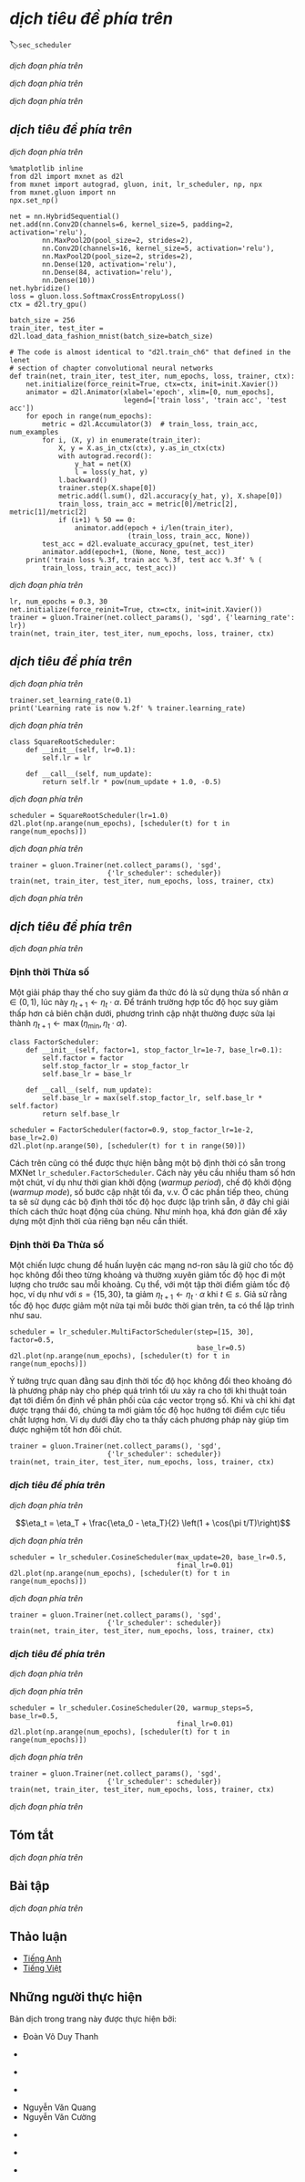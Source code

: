 <!-- ===================== Bắt đầu dịch Phần 1 ==================== -->
<!-- ========================================= REVISE PHẦN 1 - BẮT ĐẦU =================================== -->

<!--
# Learning Rate Scheduling
-->

# *dịch tiêu đề phía trên*
:label:`sec_scheduler`

<!--
So far we primarily focused on optimization *algorithms* for how to update the weight vectors rather than on the *rate* at which they are being updated.
Nonetheless, adjusting the learning rate is often just as important as the actual algorithm.
There are a number of aspects to consider:
-->

*dịch đoạn phía trên*

<!--
* Most obviously the *magnitude* of the learning rate matters. 
If it is too large, optimization diverges, if it is too small, it takes too long to train or we end up with a suboptimal result. 
We saw previously that the condition number of the problem matters (see e.g., :numref:`sec_momentum` for details). 
Intuitively it is the ratio of the amount of change in the least sensitive direction vs. the most sensitive one.
* Secondly, the rate of decay is just as important. 
If the learning rate remains large we may simply end up bouncing around the minimum and thus not reach optimality. 
:numref:`sec_minibatch_sgd` discussed this in some detail and we analyzed performance guarantees in :numref:`sec_sgd`. 
In short, we want the rate to decay, but probably more slowly than $\mathcal{O}(t^{-\frac{1}{2}})$ which would be a good choice for convex problems.
* Another aspect that is equally important is *initialization*.
This pertains both to how the parameters are set initially (review :numref:`sec_numerical_stability` for details) and also how they evolve initially.
This goes under the moniker of *warmup*, i.e., how rapidly we start moving towards the solution initially.
Large steps in the beginning might not be beneficial, in particular since the initial set of parameters is random.
The initial update directions might be quite meaningless, too.
* Lastly, there are a number of optimization variants that perform cyclical learning rate adjustment. 
This is beyond the scope of the current chapter. 
We recommend the reader to review details in :cite:`Izmailov.Podoprikhin.Garipov.ea.2018`, e.g., how to obtain better solutions by averaging over an entire *path* of parameters.
-->

*dịch đoạn phía trên*

<!--
Given the fact that there is a lot of detail needed to manage learning rates, most deep learning frameworks have tools to deal with this automatically.
In the current chapter we will review the effects that different schedules have on accuracy and also show how this can be managed efficiently via a *learning rate scheduler*.
-->

*dịch đoạn phía trên*

<!-- ===================== Kết thúc dịch Phần 1 ===================== -->

<!-- ===================== Bắt đầu dịch Phần 2 ===================== -->

<!--
## Toy Problem
-->

## *dịch tiêu đề phía trên*

<!--
We begin with a toy problem that is cheap enough to compute easily, yet sufficiently nontrivial to illustrate some of the key aspects.
For that we pick a slightly modernized version of LeNet (`relu` instead of `sigmoid` activation, MaxPooling rather than AveragePooling), as applied to Fashion-MNIST.
Moreover, we hybridize the network for performance.
Since most of the code is standard we just introduce the basics without further detailed discussion.
See :numref:`chap_cnn` for a refresher as needed.
-->

*dịch đoạn phía trên*


```{.python .input}
%matplotlib inline
from d2l import mxnet as d2l
from mxnet import autograd, gluon, init, lr_scheduler, np, npx
from mxnet.gluon import nn
npx.set_np()

net = nn.HybridSequential()
net.add(nn.Conv2D(channels=6, kernel_size=5, padding=2, activation='relu'),
        nn.MaxPool2D(pool_size=2, strides=2),
        nn.Conv2D(channels=16, kernel_size=5, activation='relu'),
        nn.MaxPool2D(pool_size=2, strides=2),
        nn.Dense(120, activation='relu'),
        nn.Dense(84, activation='relu'),
        nn.Dense(10))
net.hybridize()
loss = gluon.loss.SoftmaxCrossEntropyLoss()
ctx = d2l.try_gpu()

batch_size = 256
train_iter, test_iter = d2l.load_data_fashion_mnist(batch_size=batch_size)

# The code is almost identical to "d2l.train_ch6" that defined in the lenet
# section of chapter convolutional neural networks
def train(net, train_iter, test_iter, num_epochs, loss, trainer, ctx):
    net.initialize(force_reinit=True, ctx=ctx, init=init.Xavier())
    animator = d2l.Animator(xlabel='epoch', xlim=[0, num_epochs],
                            legend=['train loss', 'train acc', 'test acc'])
    for epoch in range(num_epochs):
        metric = d2l.Accumulator(3)  # train_loss, train_acc, num_examples
        for i, (X, y) in enumerate(train_iter):
            X, y = X.as_in_ctx(ctx), y.as_in_ctx(ctx)
            with autograd.record():
                y_hat = net(X)
                l = loss(y_hat, y)
            l.backward()
            trainer.step(X.shape[0])
            metric.add(l.sum(), d2l.accuracy(y_hat, y), X.shape[0])
            train_loss, train_acc = metric[0]/metric[2], metric[1]/metric[2]
            if (i+1) % 50 == 0:
                animator.add(epoch + i/len(train_iter),
                             (train_loss, train_acc, None))
        test_acc = d2l.evaluate_accuracy_gpu(net, test_iter)
        animator.add(epoch+1, (None, None, test_acc))
    print('train loss %.3f, train acc %.3f, test acc %.3f' % (
        train_loss, train_acc, test_acc))
```


<!--
Let us have a look at what happens if we invoke this algorithm with default settings, such as a learning rate of $0.3$ and train for $30$ iterations.
Note how the training accuracy keeps on increasing while progress in terms of test accuracy stalls beyond a point.
The gap between both curves indicates overfitting.
-->

*dịch đoạn phía trên*


```{.python .input}
lr, num_epochs = 0.3, 30
net.initialize(force_reinit=True, ctx=ctx, init=init.Xavier())
trainer = gluon.Trainer(net.collect_params(), 'sgd', {'learning_rate': lr})
train(net, train_iter, test_iter, num_epochs, loss, trainer, ctx)
```


<!--
## Schedulers
-->

## *dịch tiêu đề phía trên*

<!--
One way of adjusting the learning rate is to set it explicitly at each step.
This is conveniently achieved by the `set_learning_rate` method.
We could adjust it downward after every epoch (or even after every minibatch), e.g., in a dynamic manner in response to how optimization is progressing.
-->

*dịch đoạn phía trên*


```{.python .input}
trainer.set_learning_rate(0.1)
print('Learning rate is now %.2f' % trainer.learning_rate)
```


<!--
More generally we want to define a scheduler.
When invoked with the number of updates it returns the appropriate value of the learning rate.
Let us define a simple one that sets the learning rate to $\eta = \eta_0 (t + 1)^{-\frac{1}{2}}$.
-->

*dịch đoạn phía trên*


```{.python .input}
class SquareRootScheduler:
    def __init__(self, lr=0.1):
        self.lr = lr

    def __call__(self, num_update):
        return self.lr * pow(num_update + 1.0, -0.5)
```

<!-- ===================== Kết thúc dịch Phần 2 ===================== -->

<!-- ===================== Bắt đầu dịch Phần 3 ===================== -->

<!--
Let us plot its behavior over a range of values.
-->

*dịch đoạn phía trên*


```{.python .input}
scheduler = SquareRootScheduler(lr=1.0)
d2l.plot(np.arange(num_epochs), [scheduler(t) for t in range(num_epochs)])
```


<!--
Now let us see how this plays out for training on Fashion-MNIST.
We simply provide the scheduler as an additional argument to the training algorithm.
-->

*dịch đoạn phía trên*


```{.python .input}
trainer = gluon.Trainer(net.collect_params(), 'sgd',
                        {'lr_scheduler': scheduler})
train(net, train_iter, test_iter, num_epochs, loss, trainer, ctx)
```


<!--
This worked quite a bit better than previously.
Two things stand out: the curve was rather more smooth than previously.
Secondly, there was less overfitting.
Unfortunately it is not a well-resolved question as to why certain strategies lead to less overfitting in *theory*.
There is some argument that a smaller stepsize will lead to parameters that are closer to zero and thus simpler.
However, this does not explain the phenomenon entirely since we do not really stop early but simply reduce the learning rate gently.
-->

*dịch đoạn phía trên*

<!--
## Policies
-->

## *dịch tiêu đề phía trên*

<!--
While we cannot possibly cover the entire variety of learning rate schedulers, we attempt to give a brief overview of popular policies below.
Common choices are polynomial decay and piecewise constant schedules.
Beyond that, cosine learning rate schedules have been found to work well empirically on some problems.
Lastly, on some problems it is beneficial to warm up the optimizer prior to using large learning rates.
-->

*dịch đoạn phía trên*

<!-- ===================== Kết thúc dịch Phần 3 ===================== -->

<!-- ===================== Bắt đầu dịch Phần 4 ===================== -->

<!--
### Factor Scheduler
-->

### Định thời Thừa số

<!--
One alternative to a polynomial decay would be a multiplicative one, that is $\eta_{t+1} \leftarrow \eta_t \cdot \alpha$ for $\alpha \in (0, 1)$.
To prevent the learning rate from decaying beyond a reasonable lower bound the update equation is often modified to $\eta_{t+1} \leftarrow \mathop{\mathrm{max}}(\eta_{\mathrm{min}}, \eta_t \cdot \alpha)$.
-->

Một giải pháp thay thế cho suy giảm đa thức đó là sử dụng thừa số nhân $\alpha \in (0, 1)$, lúc này $\eta_{t+1} \leftarrow \eta_t \cdot \alpha$.
Để tránh trường hợp tốc độ học suy giảm thấp hơn cả biên chặn dưới, phương trình cập nhật thường được sửa lại thành $\eta_{t+1} \leftarrow \mathop{\mathrm{max}}(\eta_{\mathrm{min}}, \eta_t \cdot \alpha)$.


```{.python .input}
class FactorScheduler:
    def __init__(self, factor=1, stop_factor_lr=1e-7, base_lr=0.1):
        self.factor = factor
        self.stop_factor_lr = stop_factor_lr
        self.base_lr = base_lr

    def __call__(self, num_update):
        self.base_lr = max(self.stop_factor_lr, self.base_lr * self.factor)
        return self.base_lr

scheduler = FactorScheduler(factor=0.9, stop_factor_lr=1e-2, base_lr=2.0)
d2l.plot(np.arange(50), [scheduler(t) for t in range(50)])
```


<!--
This can also be accomplished by a built-in scheduler in MXNet via the `lr_scheduler.FactorScheduler` object.
It takes a few more parameters, such as warmup period, warmup mode (linear or constant), the maximum number of desired updates, etc.
Going forward we will use the built-in schedulers as appropriate and only explain their functionality here.
As illustrated, it is fairly straightforward to build your own scheduler if needed.
-->

Cách trên cũng có thể được thực hiện bằng một bộ định thời có sẵn trong MXNet `lr_scheduler.FactorScheduler`.
Cách này yêu cầu nhiều tham số hơn một chút, ví dụ như thời gian khởi động (_warmup period_), chế độ khởi động (_warmup mode_), số bước cập nhật tối đa, v.v.
Ở các phần tiếp theo, chúng ta sẽ sử dụng các bộ định thời tốc độ học được lập trình sẵn, ở đây chỉ giải thích cách thức hoạt động của chúng.
Như minh họa, khá đơn giản để xây dựng một định thời của riêng bạn nếu cần thiết.

<!-- ========================================= REVISE PHẦN 1 - KẾT THÚC ===================================-->

<!-- ========================================= REVISE PHẦN 2 - BẮT ĐẦU ===================================-->

<!--
### Multi Factor Scheduler
-->

### Định thời Đa Thừa số

<!--
A common strategy for training deep networks is to keep the learning rate piecewise constant and to decrease it by a given amount every so often.
That is, given a set of times when to decrease the rate, such as $s = \{5, 10, 20\}$ decrease $\eta_{t+1} \leftarrow \eta_t \cdot \alpha$ whenever $t \in s$.
Assuming that the values are halved at each step we can implement this as follows.
-->

Một chiến lược chung để huấn luyện các mạng nơ-ron sâu là giữ cho tốc độ học không đổi theo từng khoảng và thường xuyên giảm tốc độ học đi một lượng cho trước sau mỗi khoảng.
Cụ thể, với một tập thời điểm giảm tốc độ học, ví dụ như với $s = \{15, 30\}$, ta giảm $\eta_{t+1} \leftarrow \eta_t \cdot \alpha$ khi $t \in s$.
Giả sử rằng tốc độ học được giảm một nửa tại mỗi bước thời gian trên, ta có thể lập trình như sau.


```{.python .input}
scheduler = lr_scheduler.MultiFactorScheduler(step=[15, 30], factor=0.5,
                                              base_lr=0.5)
d2l.plot(np.arange(num_epochs), [scheduler(t) for t in range(num_epochs)])
```


<!--
The intuition behind this piecewise constant learning rate schedule is that one lets optimization proceed until a stationary point has been reached in terms of the distribution of weight vectors.
Then (and only then) do we decrease the rate such as to obtain a higher quality proxy to a good local minimum.
The example below shows how this can produce ever slightly better solutions.
-->

Ý tưởng trực quan đằng sau định thời tốc độ học không đổi theo khoảng đó là phương pháp này cho phép quá trình tối ưu xảy ra cho tới khi thuật toán đạt tới điểm ổn định về phân phối của các vector trọng số.
Khi và chỉ khi đạt được trạng thái đó, chúng ta mới giảm tốc độ học hướng tới điểm cực tiểu chất lượng hơn.
Ví dụ dưới đây cho ta thấy cách phương pháp này giúp tìm được nghiệm tốt hơn đôi chút.


```{.python .input}
trainer = gluon.Trainer(net.collect_params(), 'sgd',
                        {'lr_scheduler': scheduler})
train(net, train_iter, test_iter, num_epochs, loss, trainer, ctx)
```

<!-- ===================== Kết thúc dịch Phần 4 ===================== -->

<!-- ===================== Bắt đầu dịch Phần 5 ===================== -->

<!--
### Cosine Scheduler
-->

### *dịch tiêu đề phía trên*

<!--
A rather perplexing heuristic was proposed by :cite:`Loshchilov.Hutter.2016`.
It relies on the observation that we might not want to decrease the learning rate too drastically in the beginning and moreover, 
that we might want to "refine" the solution in the end using a very small learning rate.
This results in a cosine-like schedule with the following functional form for learning rates in the range $t \in [0, T]$.
-->

*dịch đoạn phía trên*


$$\eta_t = \eta_T + \frac{\eta_0 - \eta_T}{2} \left(1 + \cos(\pi t/T)\right)$$


<!--
Here $\eta_0$ is the initial learning rate, $\eta_T$ is the target rate at time $T$.
Furthermore, for $t > T$ we simply pin the value to $\eta_T$ without increasing it again.
In the following example, we set the max update step $T = 20$.
-->

*dịch đoạn phía trên*


```{.python .input}
scheduler = lr_scheduler.CosineScheduler(max_update=20, base_lr=0.5,
                                         final_lr=0.01)
d2l.plot(np.arange(num_epochs), [scheduler(t) for t in range(num_epochs)])
```


<!--
In the context of computer vision this schedule *can* lead to improved results. 
Note, though, that such improvements are not guaranteed (as can be seen below).
-->

*dịch đoạn phía trên*


```{.python .input}
trainer = gluon.Trainer(net.collect_params(), 'sgd',
                        {'lr_scheduler': scheduler})
train(net, train_iter, test_iter, num_epochs, loss, trainer, ctx)
```

<!-- ===================== Kết thúc dịch Phần 5 ===================== -->

<!-- ===================== Bắt đầu dịch Phần 6 ===================== -->

<!--
### Warmup
-->

### *dịch tiêu đề phía trên*

<!--
In some cases initializing the parameters is not sufficient to guarantee a good solution.
This particularly a problem for some advanced network designs that may lead to unstable optimization problems.
We could address this by choosing a sufficiently small learning rate to prevent divergence in the beginning.
Unfortunately this means that progress is slow.
Conversely, a large learning rate initially leads to divergence.
-->

*dịch đoạn phía trên*

<!--
A rather simple fix for this dilemma is to use a warmup period during which the learning rate *increases* to its initial maximum and to cool down the rate until the end of the optimization process.
For simplicity one typically uses a linear increase for this purpose.
This leads to a schedule of the form indicated below.
-->

*dịch đoạn phía trên*


```{.python .input}
scheduler = lr_scheduler.CosineScheduler(20, warmup_steps=5, base_lr=0.5,
                                         final_lr=0.01)
d2l.plot(np.arange(num_epochs), [scheduler(t) for t in range(num_epochs)])
```


<!--
Note that the network converges better initially (in particular observe the performance during the first 5 epochs).
-->

*dịch đoạn phía trên*


```{.python .input}
trainer = gluon.Trainer(net.collect_params(), 'sgd',
                        {'lr_scheduler': scheduler})
train(net, train_iter, test_iter, num_epochs, loss, trainer, ctx)
```


<!--
Warmup can be applied to any scheduler (not just cosine).
For a more detailed discussion of learning rate schedules and many more experiments see also :cite:`Gotmare.Keskar.Xiong.ea.2018`.
In particular they find that a warmup phase limits the amount of divergence of parameters in very deep networks.
This makes intuitively sense since we would expect significant divergence due to random initialization in those parts of the network that take the most time to make progress in the beginning.
-->

*dịch đoạn phía trên*

<!-- ===================== Kết thúc dịch Phần 6 ===================== -->

<!-- ===================== Bắt đầu dịch Phần 7 ===================== -->

<!--
## Summary
-->

## Tóm tắt

<!--
* Decreasing the learning rate during training can lead to improved accuracy and (most perplexingly) reduced overfitting of the model.
* A piecewise decrease of the learning rate whenever progress has plateaued is effective in practice. 
Essentially this ensures that we converge efficiently to a suitable solution and only then reduce the inherent variance of the parameters by reducing the learning rate.
* Cosine schedulers are popular for some computer vision problems. See e.g., [GluonCV](http://gluon-cv.mxnet.io) for details of such a scheduler.
* A warmup period before optimization can prevent divergence.
* Optimization serves multiple purposes in deep learning. Besides minimizing the training objective, 
different choices of optimization algorithms and learning rate scheduling can lead to rather different amounts of generalization and overfitting on the test set (for the same amount of training error).
-->

*dịch đoạn phía trên*

<!--
## Exercises
-->

## Bài tập

<!--
1. Experiment with the optimization behavior for a given fixed learning rate. What is the best model you can obtain this way?
2. How does convergence change if you change the exponent of the decrease in the learning rate? Use `PolyScheduler` for your convenience in the experiments.
3. Apply the cosine scheduler to large computer vision problems, e.g., training ImageNet. How does it affect performance relative to other schedulers?
4. How long should warmup last?
5. Can you connect optimization and sampling? Start by using results from :cite:`Welling.Teh.2011` on Stochastic Gradient Langevin Dynamics.
-->

*dịch đoạn phía trên*

<!-- ===================== Kết thúc dịch Phần 7 ===================== -->
<!-- ========================================= REVISE PHẦN 2 - KẾT THÚC ===================================-->


## Thảo luận
* [Tiếng Anh](https://discuss.mxnet.io/t/5183)
* [Tiếng Việt](https://forum.machinelearningcoban.com/c/d2l)

## Những người thực hiện
Bản dịch trong trang này được thực hiện bởi:
<!--
Tác giả của mỗi Pull Request điền tên mình và tên những người review mà bạn thấy
hữu ích vào từng phần tương ứng. Mỗi dòng một tên, bắt đầu bằng dấu `*`.

Lưu ý:
* Nếu reviewer không cung cấp tên, bạn có thể dùng tên tài khoản GitHub của họ
với dấu `@` ở đầu. Ví dụ: @aivivn.

* Tên đầy đủ của các reviewer có thể được tìm thấy tại https://github.com/aivivn/d2l-vn/blob/master/docs/contributors_info.md
-->

* Đoàn Võ Duy Thanh
<!-- Phần 1 -->
* 

<!-- Phần 2 -->
* 

<!-- Phần 3 -->
* 

<!-- Phần 4 -->
* Nguyễn Văn Quang
* Nguyễn Văn Cường


<!-- Phần 5 -->
* 

<!-- Phần 6 -->
* 

<!-- Phần 7 -->
* 
